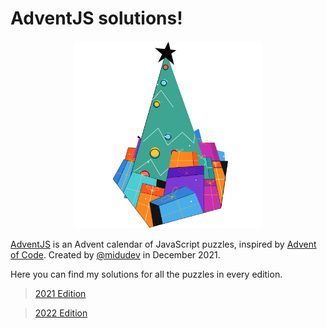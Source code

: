 # AdventJS solutions!

<div align="center">
	<a href="https://adventjs.dev" title="AdventJS" target="_blank">
		<img src="three.svg" height="300">
	</a>
</div>

[AdventJS](https://adventjs.dev) is an Advent calendar of JavaScript puzzles, inspired by [Advent of Code](https://adventofcode.com). Created by [@midudev](https://github.com/midudev) in December 2021.

Here you can find my solutions for all the puzzles in every edition.

> [2021 Edition](2021)

> [2022 Edition](2022)

